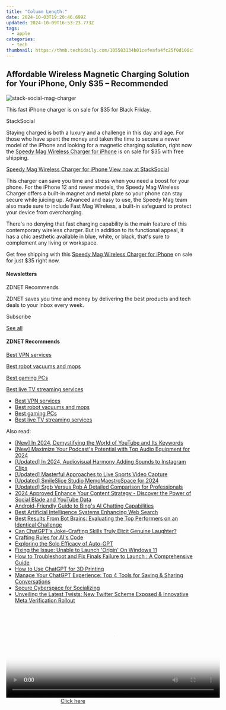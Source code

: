 ```yaml
---
title: "Column Length:"
date: 2024-10-03T19:20:46.699Z
updated: 2024-10-09T16:53:23.773Z
tags:
  - apple
categories:
  - tech
thumbnail: https://thmb.techidaily.com/105583134b01cefeafa4fc25f0d100c3206487cae2d19190125a50a9ecf80d6e.jpg
---
```


## Affordable Wireless Magnetic Charging Solution for Your iPhone, Only $35 – Recommended

![stack-social-mag-charger](https://www.zdnet.com/a/img/resize/3d7e9fc6b5a73a2341e70bfe82f6ca93b61b8453/2023/11/20/c8c0a1a6-5b69-48a1-aa05-d02d98b2ad48/stack-social-mag-charger.jpg?auto=webp&width=1280)

This fast iPhone charger is on sale for $35 for Black Friday.

StackSocial

Staying charged is both a luxury and a challenge in this day and age. For those who have spent the money and taken the time to secure a newer model of the iPhone and looking for a magnetic charging solution, right now the [Speedy Mag Wireless Charger for iPhone](https://stacksocial.com/sales/speedy-mag-wireless-charger-for-iphone-white?utm%5Fsource=zdnet.com&utm%5Fmedium=referral&utm%5Fcampaign=speedy-mag-wireless-charger-for-iphone-white&utm%5Fterm=scsf-583999&utm%5Fcontent=a0xRn0000003BwbIAE&scsonar=1&aid=a-ceempx7z) is on sale for $35 with free shipping.

[Speedy Mag Wireless Charger for iPhone View now at StackSocial](https://www.stacksocial.com/sales/speedy-mag-wireless-charger-for-iphone-white?utm%5Fsource=zdnet.com&utm%5Fmedium=referral&utm%5Fcampaign=speedy-mag-wireless-charger-for-iphone-white&utm%5Fterm=scsf-583999&utm%5Fcontent=a0xRn0000003BwbIAE&scsonar=1&aid=a-ceempx7z)

This charger can save you time and stress when you need a boost for your phone. For the iPhone 12 and newer models, the Speedy Mag Wireless Charger offers a built-in magnet and metal plate so your phone can stay secure while juicing up. Advanced and easy to use, the Speedy Mag team also made sure to include Fast Mag Wireless, a built-in safeguard to protect your device from overcharging. 

There's no denying that fast charging capability is the main feature of this contemporary wireless charger. But in addition to its functional appeal, it has a chic aesthetic available in blue, white, or black, that's sure to complement any living or workspace. 

Get free shipping with this [Speedy Mag Wireless Charger for iPhone](https://stacksocial.com/sales/speedy-mag-wireless-charger-for-iphone-blue?utm%5Fsource=zdnet.com&utm%5Fmedium=referral&utm%5Fcampaign=speedy-mag-wireless-charger-for-iphone-blue&utm%5Fterm=scsf-584001&utm%5Fcontent=a0xRn0000003BwbIAE&scsonar=1&aid=a-ceempx7z) on sale for just $35 right now. 

#### Newsletters

ZDNET Recommends

ZDNET saves you time and money by delivering the best products and tech deals to your inbox every week.

 Subscribe

[See all](https://www.zdnet.com/newsletters/)

#### **ZDNET** Recommends

[Best VPN services](https://www.zdnet.com/article/best-vpn/ "Best VPN services")

[Best robot vacuums and mops](https://www.zdnet.com/article/best-robot-vacuum-mop/ "Best robot vacuums and mops")

[Best gaming PCs](https://www.zdnet.com/article/best-gaming-pc/ "Best gaming PCs")

[Best live TV streaming services](https://www.zdnet.com/article/best-live-tv-streaming-service/ "Best live TV streaming services")

* [Best VPN services](https://www.zdnet.com/article/best-vpn/ "Best VPN services")
* [Best robot vacuums and mops](https://www.zdnet.com/article/best-robot-vacuum-mop/ "Best robot vacuums and mops")
* [Best gaming PCs](https://www.zdnet.com/article/best-gaming-pc/ "Best gaming PCs")
* [Best live TV streaming services](https://www.zdnet.com/article/best-live-tv-streaming-service/ "Best live TV streaming services")

<ins class="adsbygoogle"
     style="display:block"
     data-ad-format="autorelaxed"
     data-ad-client="ca-pub-7571918770474297"
     data-ad-slot="1223367746"></ins>

<ins class="adsbygoogle"
     style="display:block"
     data-ad-client="ca-pub-7571918770474297"
     data-ad-slot="8358498916"
     data-ad-format="auto"
     data-full-width-responsive="true"></ins>

<span class="atpl-alsoreadstyle">Also read:</span>
<div><ul>
<li><a href="https://youtube-lab.techidaily.com/n-2024-demystifying-the-world-of-youtube-and-its-keywords/"><u>[New] In 2024, Demystifying the World of YouTube and Its Keywords</u></a></li>
<li><a href="https://fox-helps.techidaily.com/new-maximize-your-podcasts-potential-with-top-audio-equipment-for-2024/"><u>[New] Maximize Your Podcast's Potential with Top Audio Equipment for 2024</u></a></li>
<li><a href="https://instagram-clips.techidaily.com/updated-in-2024-audiovisual-harmony-adding-sounds-to-instagram-clips/"><u>[Updated] In 2024, Audiovisual Harmony Adding Sounds to Instagram Clips</u></a></li>
<li><a href="https://visual-screen-recording.techidaily.com/updated-masterful-approaches-to-live-sports-video-capture/"><u>[Updated] Masterful Approaches to Live Sports Video Capture</u></a></li>
<li><a href="https://article-knowledge.techidaily.com/updated-smileslice-studio-memomaestrospace-for-2024/"><u>[Updated] SmileSlice Studio MemoMaestroSpace for 2024</u></a></li>
<li><a href="https://fox-direct.techidaily.com/updated-srgb-versus-rgb-a-detailed-comparison-for-professionals/"><u>[Updated] Srgb Versus Rgb A Detailed Comparison for Professionals</u></a></li>
<li><a href="https://youtube-videos.techidaily.com/2024-approved-enhance-your-content-strategy-discover-the-power-of-social-blade-and-youtube-data/"><u>2024 Approved Enhance Your Content Strategy - Discover the Power of Social Blade and YouTube Data</u></a></li>
<li><a href="https://tech-hub.techidaily.com/android-friendly-guide-to-bings-ai-chatting-capabilities/"><u>Android-Friendly Guide to Bing's AI Chatting Capabilities</u></a></li>
<li><a href="https://tech-hub.techidaily.com/best-artificial-intelligence-systems-enhancing-web-search/"><u>Best Artificial Intelligence Systems Enhancing Web Search</u></a></li>
<li><a href="https://tech-hub.techidaily.com/best-results-from-bot-brains-evaluating-the-top-performers-on-an-identical-challenge/"><u>Best Results From Bot Brains: Evaluating the Top Performers on an Identical Challenge</u></a></li>
<li><a href="https://tech-hub.techidaily.com/can-chatgpts-joke-crafting-skills-truly-elicit-genuine-laughter/"><u>Can ChatGPT's Joke-Crafting Skills Truly Elicit Genuine Laughter?</u></a></li>
<li><a href="https://tech-hub.techidaily.com/crafting-rules-for-ais-code/"><u>Crafting Rules for AI's Code</u></a></li>
<li><a href="https://tech-hub.techidaily.com/exploring-the-solo-efficacy-of-auto-gpt/"><u>Exploring the Solo Efficacy of Auto-GPT</u></a></li>
<li><a href="https://win-answers.techidaily.com/fixing-the-issue-unable-to-launch-origin-on-windows-11/"><u>Fixing the Issue: Unable to Launch 'Origin' On Windows 11</u></a></li>
<li><a href="https://program-issues.techidaily.com/how-to-troubleshoot-and-fix-finals-failure-to-launch-a-comprehensive-guide/"><u>How to Troubleshoot and Fix Finals Failure to Launch : A Comprehensive Guide</u></a></li>
<li><a href="https://tech-hub.techidaily.com/how-to-use-chatgpt-for-3d-printing/"><u>How to Use ChatGPT for 3D Printing</u></a></li>
<li><a href="https://tech-hub.techidaily.com/manage-your-chatgpt-experience-top-4-tools-for-saving-and-sharing-conversations/"><u>Manage Your ChatGPT Experience: Top 4 Tools for Saving & Sharing Conversations</u></a></li>
<li><a href="https://facebook.techidaily.com/secure-cyberspace-for-socializing/"><u>Secure Cyberspace for Socializing</u></a></li>
<li><a href="https://tech-hub.techidaily.com/unveiling-the-latest-twists-new-twitter-scheme-exposed-and-innovative-meta-verification-rollout/"><u>Unveiling the Latest Twists: New Twitter Scheme Exposed & Innovative Meta Verification Rollout</u></a></li>
</ul></div>

<!-- affiliate ads begin -->
<span id="1983446">
					<video width="576" height="240" style="cursor:pointer"
           poster="//a.impactradius-go.com/display-clicktoplayimage/1983446.png"
           onclick="if(!this.playClicked){this.play();this.setAttribute('controls',true);this.playClicked=true;}">
	   <source src="//a.impactradius-go.com/display-ad/22993-1983446">
	   <img src="//a.impactradius-go.com/display-clicktoplayimage/1983446.png" style="border: none; height: 100%; width: 100%; object-fit: contain">
	</video>
	<div style="width:360px;text-align:center"><a href="javascript:window.open(decodeURIComponent('https%3A%2F%2Fhomestyler.sjv.io%2Fc%2F5597632%2F1983446%2F22993'), '_blank');void(0);">Click here</a></div>
</span>
<img height="0" width="0" src="https://imp.pxf.io/i/5597632/1983446/22993" style="position:absolute;visibility:hidden;" border="0" />
<!-- affiliate ads end -->

